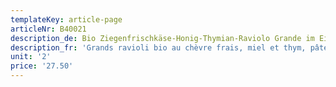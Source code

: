 ```yaml
---
templateKey: article-page
articleNr: B40021
description_de: Bio Ziegenfrischkäse-Honig-Thymian-Raviolo Grande im Eierteig (7 x 9 cm)
description_fr: 'Grands ravioli bio au chèvre frais, miel et thym, pâte aux oeufs'
unit: '2'
price: '27.50'
---
```


